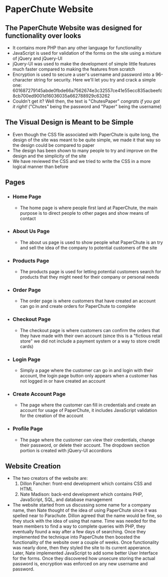 # PaperChute Website

## The PaperChute Website was designed for functionality over looks
  * It contains more PHP than any other language for functionality
  * JavaScript is used for validation of the forms on the site using a mixture of jQuery and jQuery-UI
  * jQuery-UI was used to make the development of simple little features much faster compared to making the features from scratch
  * Encryption is used to secure a user's username and password into a 96-character string for security. Here we'll let you try and crack a simple one:  601687279145abde0fbde66a7562674e3c32557ce41e55ecc835acbeefc8cb700ed9001d16036035a662788929c63262
  * Couldn't get it? Well then, the text is "ChutesPaper" *congrats if you got it right!* ("Chutes" being the password and "Paper" being the username)

## The Visual Design is Meant to be Simple
  * Even though the CSS file associated with PaperChute is quite long, the design of the site was meant to be quite simple, we made it that way so the design could be compared to paper
  * The design has been shown to many people to try and improve on the design and the simplicity of the site
  * We have reviewed the CSS and we tried to write the CSS in a more logical manner than before

## Pages
  * ### Home Page
    * The home page is where people first land at PaperChute, the main purpose is to direct people to other pages and show means of contact
  * ### About Us Page
    * The about us page is used to show people what PaperChute is an try and sell the idea of the company to potential customers of the site
  * ### Products Page
    * The products page is used for letting potential customers search for products that they might need for their company or personal needs
  * ### Order Page
    * The order page is where customers that have created an account can go in and create orders for PaperChute to complete
  * ### Checkout Page
    * The checkout page is where customers can confirm the orders that they have made with their own account (since this is a "fictious retail store" we did not include a payment system or a way to store credit cards)
  * ### Login Page
    * Simply a page where the customer can go in and login with their account, the login page button only appears when a customer has not logged in or have created an account
  * ### Create Account Page
    * The page where the customer can fill in credentials and create an account for usage of PaperChute, it includes JavaScript validation for the creation of the account
  * ### Profile Page
    * The page where the customer can view their credentials, change their password, or delete their account. The dropdown section portion is created with jQuery-UI accordions

## Website Creation
  * The two creators of the website are:
    1. Dillon Fancher: front-end development which contains CSS and HTML
    2. Nate Madison: back-end development which contains PHP, JavaScript, SQL, and database management
  * The website started from us discussing some name for a company name, then Nate thought of the idea of using PaperChute since it was spelled near to Parachute. Dillon agreed that the name would be fine, so they stuck with the idea of using that name. Time was needed for the team members to find a way to complete queries with PHP, they eventually found a way after a few days of searching. Once they implemented the technique into PaperChute then boosted the functionality of the website over a couple of weeks. Once functionality was nearly done, then they styled the site to its current apperance. Later, Nate implemented JavaScript to add some better User Interface for the forms. Once they discovered how unsecure storing the actual password is, encryption was enforced on any new username and password.
